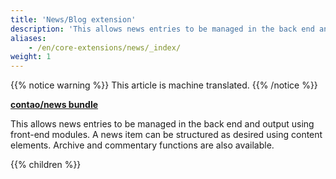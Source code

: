 ```yaml
---
title: 'News/Blog extension'
description: 'This allows news entries to be managed in the back end and output using front-end modules.'
aliases:
    - /en/core-extensions/news/_index/
weight: 1
---
```


{{% notice warning %}}
This article is machine translated.
{{% /notice %}}

**[contao/news bundle](https://packagist.org/packages/contao/news-bundle)**

This allows news entries to be managed in the back end and output using front-end modules. A news item can be structured as desired using content elements. Archive and commentary functions are also available.

{{% children %}}

